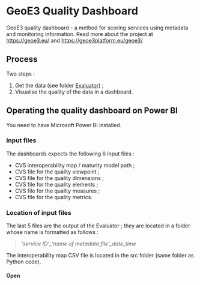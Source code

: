 # GeoE3 Quality Dashboard
GeoE3 quality dashboard - a method for scoring services using metadata and monitoring information. 
Read more about the project at https://geoe3.eu/ and https://geoe3platform.eu/geoe3/

## Process

Two steps :
1. Get the data (see folder [Evaluator](https://github.com/opengeospatial/GEOE3/tree/main/GeoE3-Quality-Dashboard/Evaluator)) ;
2. Visualise the quality of the data in a dashboard.

## Operating the quality dashboard on Power BI

You need to have Microsoft Power BI installed.

### Input files

The dashboards expects the following 6 input files :
- CVS interoperability map / maturity model path ;
- CVS file for the quality viewpoint ;
- CVS file for the quality dimensions ;
- CVS file for the quality elements ;
- CVS file for the quality measures ;
- CVS file for the quality metrics.

### Location of input files

The last 5 files are the output of the Evaluator ; they are located in a folder whose name is formatted as follows :  
>*'service ID'_'name of metadata file'_date_time*  

The interoperability map CSV file is located in the src folder (same folder as Python code).

#### Open
